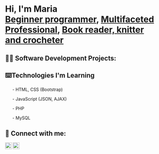 <h1>Hi, I'm Maria <br/><a href="https://github.com/mariaacalobo">Beginner programmer</a>, <a href="https://www.linkedin.com/in/maria-ana-lobo/">Multifaceted Professional</a>, <a href="https://www.instagram.com/mangacosida">Book reader, knitter and crocheter</a></h1>

<h2>👨‍💻 Software Development Projects:</h2>

<h2>⌨️Technologies I'm Learning </h2>
<ul>- HTML, CSS (Bootstrap)</ul>
<ul>- JavaScript (JSON, AJAX)</ul>
<ul>- PHP</ul>
<ul>- MySQL</ul>

<h2> 🤳 Connect with me:</h2>

[<img align="left" alt="MariaLobo | LinkedIn" width="22px" src="https://cdn.jsdelivr.net/npm/simple-icons@v3/icons/linkedin.svg" />][linkedin]
[<img align="left" alt="MariaLobo | Instagram" width="22px" src="https://cdn.jsdelivr.net/npm/simple-icons@v3/icons/instagram.svg" />][instagram]

[instagram]: https://www.instagram.com/mangacosida/
[linkedin]: https://www.linkedin.com/in/maria-ana-lobo

<!--
**joshmadakor1/joshmadakor1** is a ✨ _special_ ✨ repository because its `README.md` (this file) appears on your GitHub profile.

Here are some ideas to get you started:

- 🔭 I’m currently working on ...
- 🌱 I’m currently learning ...
- 👯 I’m looking to collaborate on ...
- 🤔 I’m looking for help with ...
- 💬 Ask me about ...
- 📫 How to reach me: ...
- 😄 Pronouns: ...
- ⚡ Fun fact: ...
-->
